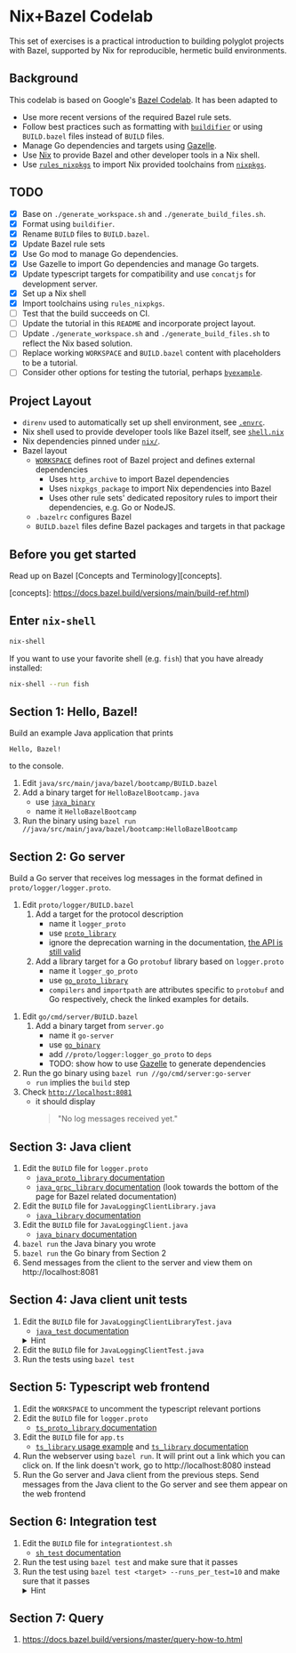 # Nix+Bazel Codelab

This set of exercises is a practical introduction to building polyglot projects with Bazel, supported by Nix for reproducible, hermetic build environments.

## Background

This codelab is based on Google's [Bazel Codelab](https://github.com/bazelbuild/codelabs).
It has been adapted to

- Use more recent versions of the required Bazel rule sets.
- Follow best practices such as formatting with [`buildifier`][buildifier] or using `BUILD.bazel` files instead of `BUILD` files.
- Manage Go dependencies and targets using [Gazelle][gazelle].
- Use [Nix][nix] to provide Bazel and other developer tools in a Nix shell.
- Use [`rules_nixpkgs`][rules_nixpkgs] to import Nix provided toolchains from [`nixpkgs`][nixpkgs].

[buildifier]: https://github.com/bazelbuild/buildtools/blob/master/buildifier/README.md
[gazelle]: https://github.com/bazelbuild/bazel-gazelle
[nix]: https://nixos.org/
[rules_nixpkgs]: https://github.com/tweag/rules_nixpkgs
[nixpkgs]: https://github.com/NixOS/nixpkgs

## TODO

- [x] Base on `./generate_workspace.sh` and `./generate_build_files.sh`.
- [x] Format using `buildifier`.
- [x] Rename `BUILD` files to `BUILD.bazel`.
- [x] Update Bazel rule sets
- [x] Use Go mod to manage Go dependencies.
- [x] Use Gazelle to import Go dependencies and manage Go targets.
- [x] Update typescript targets for compatibility and use `concatjs` for development server.
- [x] Set up a Nix shell
- [x] Import toolchains using `rules_nixpkgs`.
- [ ] Test that the build succeeds on CI.
- [ ] Update the tutorial in this `README` and incorporate project layout.
- [ ] Update `./generate_workspace.sh` and `./generate_build_files.sh` to reflect the Nix based solution.
- [ ] Replace working `WORKSPACE` and `BUILD.bazel` content with placeholders to be a tutorial.
- [ ] Consider other options for testing the tutorial, perhaps [`byexample`][byexample].

[byexample]: https://byexamples.github.io/byexample/

## Project Layout

- `direnv` used to automatically set up shell environment, see [`.envrc`](./.envrc).
- Nix shell used to provide developer tools like Bazel itself, see [`shell.nix`](./shell.nix)
- Nix dependencies pinned under [`nix/`](./nix).
- Bazel layout
  - [`WORKSPACE`](./WORKSPACE) defines root of Bazel project and defines external dependencies
    - Uses `http_archive` to import Bazel dependencies
    - Uses `nixpkgs_package` to import Nix dependencies into Bazel
    - Uses other rule sets' dedicated repository rules to import their dependencies, e.g. Go or NodeJS.
  - `.bazelrc` configures Bazel
  - `BUILD.bazel` files define Bazel packages and targets in that package

## Before you get started

Read up on Bazel [Concepts and Terminology][concepts].

[concepts]: https://docs.bazel.build/versions/main/build-ref.html)

## Enter `nix-shell`

```sh
nix-shell
```

If you want to use your favorite shell (e.g. `fish`) that you have already installed:

```sh
nix-shell --run fish
```

## Section 1: Hello, Bazel!

Build an example Java application that prints

``` plain
Hello, Bazel!
```

to the console.

1.  Edit `java/src/main/java/bazel/bootcamp/BUILD.bazel`
1.  Add a binary target for `HelloBazelBootcamp.java`
    - use [`java_binary`][java_binary]
    - name it `HelloBazelBootcamp`
1.  Run the binary using `bazel run //java/src/main/java/bazel/bootcamp:HelloBazelBootcamp`

[java_binary]: https://docs.bazel.build/versions/master/be/java.html#java_binary

## Section 2: Go server

Build a Go server that receives log messages in the format defined in `proto/logger/logger.proto`.

1.  Edit `proto/logger/BUILD.bazel`
    1. Add a target for the protocol description
        - name it `logger_proto`
        - use [`proto_library`][proto_library]
        - ignore the deprecation warning in the   documentation, [the API is still valid][deprecated]
    1. Add a library target for a Go `protobuf` library based on `logger.proto`
        - name it `logger_go_proto`
        - use [`go_proto_library`][go_proto_library]
        - `compilers` and `importpath` are attributes specific to `protobuf` and Go respectively, check the linked examples for details.

[proto_library]: https://docs.bazel.build/versions/master/be/protocol-buffer.html#proto_library
[deprecated]: https://github.com/bazelbuild/rules_proto/issues/50#issuecomment-602578288
[go_proto_library]: https://github.com/bazelbuild/rules_go/blob/master/proto/core.rst#example-grpc

1.  Edit `go/cmd/server/BUILD.bazel`
    1. Add a binary target from `server.go`
        - name it `go-server`
        - use [`go_binary`][go_binary]
        - add `//proto/logger:logger_go_proto` to `deps`
        - TODO: show how to use [Gazelle][gazelle] to generate dependencies
1.  Run the go binary using `bazel run //go/cmd/server:go-server`
    - `run` implies the `build` step
1.  Check [`http://localhost:8081`](http://localhost:8081)
    - it should display
      > "No log messages received yet."

[go_binary]: https://github.com/bazelbuild/rules_go/blob/master/docs/go/core/rules.md#rules

## Section 3: Java client

1.  Edit the `BUILD` file for `logger.proto`
    - [`java_proto_library` documentation](https://docs.bazel.build/versions/master/be/java.html#java_proto_library)
    - [`java_grpc_library` documentation](https://grpc.io/docs/reference/java/generated-code.html) (look towards the
      bottom of the page for Bazel related documentation)
1.  Edit the `BUILD` file for `JavaLoggingClientLibrary.java`
    - [`java_library` documentation](https://docs.bazel.build/versions/master/be/java.html#java_library)
1.  Edit the `BUILD` file for `JavaLoggingClient.java`
    - [`java_binary` documentation](https://docs.bazel.build/versions/master/be/java.html#java_binary)
1.  `bazel run` the Java binary you wrote
1.  `bazel run` the Go binary from Section 2
1.  Send messages from the client to the server and view them on http://localhost:8081

## Section 4: Java client unit tests
1.  Edit the `BUILD` file for `JavaLoggingClientLibraryTest.java`
    - [`java_test` documentation](https://docs.bazel.build/versions/master/be/java.html#java_test)
    <details> <summary>Hint</summary>Names matter for tests. The <code>java_test</code> for this file should be named <code>JavaLoggingClientLibraryTest</code></details>
1.  Edit the `BUILD` file for `JavaLoggingClientTest.java`
1.  Run the tests using `bazel test`

## Section 5: Typescript web frontend
1.  Edit the `WORKSPACE` to uncomment the typescript relevant portions
1.  Edit the `BUILD` file for `logger.proto`
    - [`ts_proto_library` documentation](https://www.npmjs.com/package/@bazel/typescript#ts_proto_library)
1.  Edit the `BUILD` file for `app.ts`
    - [`ts_library` usage example](https://www.npmjs.com/package/@bazel/typescript#compiling-typescript-ts_library) and        [`ts_library` documentation](https://www.npmjs.com/package/@bazel/typescript#ts_library)
1.  Run the webserver using `bazel run`. It will print out a link which you can click on.
    If the link doesn't work, go to http://localhost:8080 instead
1.  Run the Go server and Java client from the previous steps. Send messages from the Java
    client to the Go server and see them appear on the web frontend
## Section 6: Integration test
1.  Edit the `BUILD` file for `integrationtest.sh`
    - [`sh_test` documentation](https://docs.bazel.build/versions/master/be/shell.html#sh_test)
1.  Run the test using `bazel test` and make sure that it passes
1.  Run the test using `bazel test <target> --runs_per_test=10` and make sure that it passes
    <details> <summary>Hint</summary>You may need to modify the <code>BUILD</code> file again to make this work</details>

## Section 7: Query
1.  https://docs.bazel.build/versions/master/query-how-to.html


